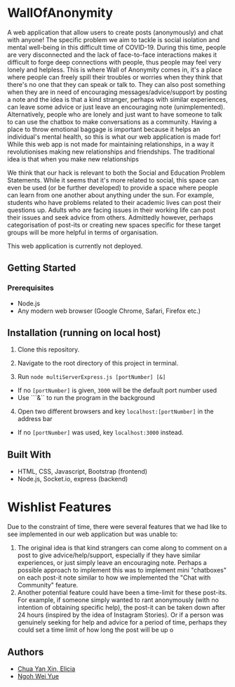 # WallOfAnonymity

A web application that allow users to create posts (anonymously) and chat with anyone! The specific problem we aim to tackle is social isolation and mental well-being in this difficult time of COVID-19. During this time, people are very disconnected and the lack of face-to-face interactions makes it difficult to forge deep connections with people, thus people may feel very lonely and helpless. This is where Wall of Anonymity comes in, it's a place where people can freely spill their troubles or worries when they think that there's no one that they can speak or talk to. They can also post something when they are in need of encouraging messages/advice/support by posting a note and the idea is that a kind stranger, perhaps with similar experiences, can leave some advice or just leave an encouraging note (unimplemented). Alternatively, people who are lonely and just want to have someone to talk to can use the chatbox to make conversations as a community. Having a place to throw emotional baggage is important because it helps an individual's mental health, so this is what our web application is made for! While this web app is not made for maintaining relationships, in a way it revolutionises making new relationships and friendships. The traditional idea is that when you make new relationships  

We think that our hack is relevant to both the Social and Education Problem Statements. While it seems that it's more related to social, this space can even be used (or be further developed) to provide a space where people can learn from one another about anything under the sun. For example, students who have problems related to their academic lives can post their questions up. Adults who are facing issues in their working life can post their issues and seek advice from others. Admittedly however, perhaps categorisation of post-its or creating new spaces specific for these target groups will be more helpful in terms of organisation. 


This web application is currently not deployed.

## Getting Started

### Prerequisites

- Node.js
- Any modern web browser (Google Chrome, Safari, Firefox etc.)

## Installation (running on local host)

1. Clone this repository.

2. Navigate to the root directory of this project in terminal.

3. Run ```node multiServerExpress.js [portNumber] [&]```
  * If no ```[portNumber]``` is given, ```3000``` will be the default port number used
  * Use ```&`` to run the program in the background

4. Open two different browsers and key ```localhost:[portNumber]``` in the address bar
  * If no ```[portNumber]``` was used, key ```localhost:3000``` instead.


## Built With

* HTML, CSS, Javascript, Bootstrap (frontend)
* Node.js, Socket.io, express (backend)

# Wishlist Features
Due to the constraint of time, there were several features that we had like to see implemented in our web application but was unable to: 
1. The original idea is that kind strangers can come along to comment on a post to give advice/help/support, especially if they have similar experiences, or just simply leave an encouraging note. Perhaps a possible approach to implement this was to implement mini "chatboxes" on each post-it note similar to how we implemented the "Chat with Community" feature. 
2. Another potential feature could have been a time-limit for these post-its. For example, if someone simply wanted to rant anonymously (with no intention of obtaining specific help), the post-it can be taken down after 24 hours (inspired by the idea of Instagram Stories). Or if a person was genuinely seeking for help and advice for a period of time, perhaps they could set a time limit of how long the post will be up o 

## Authors

* [Chua Yan Xin, Elicia](https://github.com/iileesha)
* [Ngoh Wei Yue](https://github.com/nweiyue)
